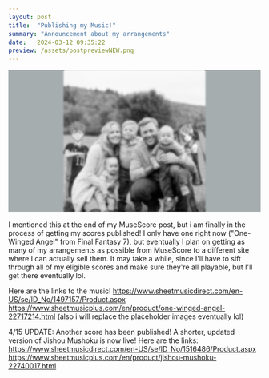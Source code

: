 ```yaml
---
layout: post
title:  "Publishing my Music!"
summary: "Announcement about my arrangements"
date:   2024-03-12 09:35:22
preview: /assets/postpreviewNEW.png
---
```


![Picture 1](/assets/fullsizeNEW.png)

I mentioned this at the end of my MuseScore post, but i am finally in the process of getting my scores published! I only have one right now ("One-Winged Angel" from Final Fantasy 7), but eventually I plan on getting as many of my arrangements as possible from
MuseScore to a different site where I can actually sell them. It may take a while, since I'll have to sift through all of my eligible scores and make sure they're all playable, but I'll get there eventually lol.

Here are the links to the music! https://www.sheetmusicdirect.com/en-US/se/ID_No/1497157/Product.aspx https://www.sheetmusicplus.com/en/product/one-winged-angel-22717214.html
(also i will replace the placeholder images eventually lol)

4/15 UPDATE: Another score has been published! A shorter, updated version of Jishou Mushoku is now live! Here are the links: 
https://www.sheetmusicdirect.com/en-US/se/ID_No/1516486/Product.aspx
https://www.sheetmusicplus.com/en/product/jishou-mushoku-22740017.html
